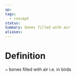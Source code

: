 ```yaml
---
up: 
tags:
  - concept
status: 
Summary: bones filled with air
aliases:
---
```

# Definition
~
bones filled with air i.e. in birds
<!--SR:!2025-03-24,15,290-->